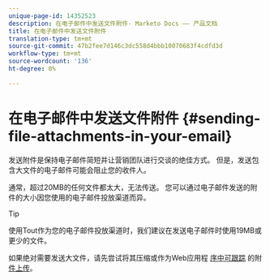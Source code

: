 ```yaml
---
unique-page-id: 14352523
description: 在电子邮件中发送文件附件- Marketo Docs —— 产品文档
title: 在电子邮件中发送文件附件
translation-type: tm+mt
source-git-commit: 47b2fee7d146c3dc558d4bbb10070683f4cdfd3d
workflow-type: tm+mt
source-wordcount: '136'
ht-degree: 0%

---
```



# 在电子邮件中发送文件附件 {#sending-file-attachments-in-your-email}

发送附件是保持电子邮件简短并让营销团队进行交谈的绝佳方式。 但是，发送包含大文件的电子邮件可能会阻止您的收件人。

通常，超过20MB的任何文件都太大，无法传送。 您可以通过电子邮件发送的附件的大小因您使用的电子邮件投放渠道而异。

>[!TIP]
>
>使用Tout作为您的电子邮件投放渠道时，我们建议在发送电子邮件时使用19MB或更少的文件。

如果绝对需要发送大文件，请先尝试将其压缩或作为Web应用程 [序中可跟踪](http://docs.marketo.com/x/3oPS) 的附 [件上传](http://toutapp.com/login)。
